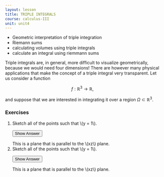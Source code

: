 ```yaml
---
layout: lesson
title: TRIPLE INTEGRALS
course: calculus-III
unit: unit4
---
```


- Geometric interpretation of triple integration
- Riemann sums
- calculating volumes using triple integrals
- calculate an integral using riemmann sums

Triple integrals are, in general, more difficult to visualize geometrically, because we would need four dimensions! There are however many physical applications that make the concept of a triple integral very transparent. Let us consider a function

$$f : \mathbb{R}^3 \to \mathbb{R},$$

and suppose that we are interested in integrating it over a region $\Omega \subset \mathbb{R}^3$. 






### Exercises

<ol>
<li> <div> Sketch all of the points such that \(y = 1\). </div>

<button onclick="myFunction('answer2')" class="answerButton">Show Answer</button>
<div  id="answer2" class="answer">
This is a plane that is parallel to the \(xz\) plane. 
</div> </li>
<li> <div> Sketch all of the points such that \(y = 1\). </div>

<button onclick="myFunction('answer2')" class="answerButton">Show Answer</button>
<div  id="answer2" class="answer">
This is a plane that is parallel to the \(xz\) plane. 
</div> </li>
</ol>
